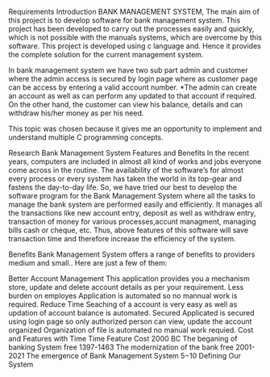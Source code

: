 Requirements
Introduction
BANK MANAGEMENT SYSTEM, The main aim of this project is to develop software for bank management system.  This project has been developed to carry out the processes easily and quickly, which is not possible with the manuals systems, which are overcome by this software. This project is developed using c language and. Hence it provides the complete solution for the current management system.

In bank management system we have two sub part admin and customer where the admin access is secured by login page where as customer page can be access by entering a valid account number. *The admin can create an account as well as can perform any updated to that account if required. On the other hand, the customer can view his balance, details and can withdraw his/her money as per his need.

This topic was chosen because it gives me an opportunity to implement and understand multiple C programming concepts.

Research
Bank Management System Features and Benefits
In the recent years, computers are included in almost all kind of works and jobs everyone come across in the routine. The availability of the software’s for almost every process or every system has taken the world in its top-gear and fastens the day-to-day life. So, we have tried our best to develop the software program for the Bank Management System where all the tasks to manage the bank system are performed easily and efficiently. It manages all the transactions like new account entry, deposit as well as withdraw entry, transaction of money for various processes,accunt managment, managing bills cash or cheque, etc. Thus, above features of this software will save transaction time and therefore increase the efficiency of the system.

Benefits
Bank Management System offers a range of benefits to providers medium and small.. Here are just a few of them:

Better Account Management
This application provides you a mechanism store, update and delete account details as per your requirement.
Less burden on employes
Application is automated so no mannual work is required.
Reduce Time
Seaching of a account is very easy as well as updation of account balance is automated.
Secured
Applicated is secured using login page so only authorized person can view, update the account
organized
Organization of file is automated no manual work requied.
Cost and Features with Time
Time	Feature	Cost
2000 BC	The beganing of banking System	free
1397-1463	The modernization of the bank	free
2001-2021	The emergence of Bank Management System	$5-$10
Defining Our System
